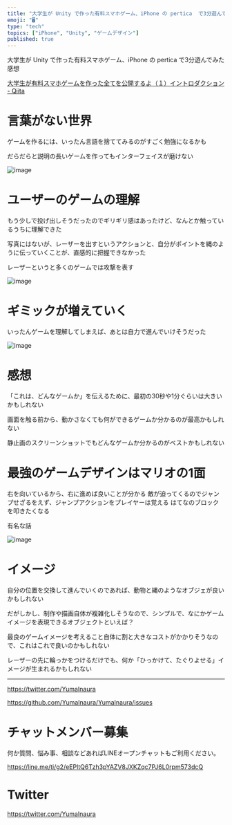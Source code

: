 ```yaml
---
title: "大学生が Unity で作った有料スマホゲーム、iPhone の pertica  で3分遊んでみた感想"
emoji: "🖥"
type: "tech"
topics: ["iPhone", "Unity", "ゲームデザイン"]
published: true
---
```


大学生が Unity で作った有料スマホゲーム、iPhone の pertica  で3分遊んでみた感想

[大学生が有料スマホゲームを作った全てを公開するよ（１）イントロダクション - Qiita](https://qiita.com/shoi_ito/items/2234414af441e448a85e)

# 言葉がない世界

ゲームを作るには、いったん言語を捨ててみるのがすごく勉強になるかも

だらだらと説明の長いゲームを作ってもインターフェイスが磨けない


![image](https://user-images.githubusercontent.com/13635059/51380374-f6016480-1b54-11e9-8acc-9dd6bcca72d1.png)

# ユーザーのゲームの理解

もう少しで投げ出しそうだったのでギリギリ感はあったけど、なんとか触っているうちに理解できた

写真にはないが、レーザーを出すというアクションと、自分がポイントを縄のように伝っていくことが、直感的に把握できなかった

レーザーというと多くのゲームでは攻撃を表す

![image](https://user-images.githubusercontent.com/13635059/51380425-17fae700-1b55-11e9-80c4-40ac5aa19bb6.png)


# ギミックが増えていく

いったんゲームを理解してしまえば、あとは自力で進んでいけそうだった

![image](https://user-images.githubusercontent.com/13635059/51380521-424ca480-1b55-11e9-9b36-8e577345ab00.png)

# 感想

「これは、どんなゲームか」を伝えるために、最初の30秒や1分ぐらいは大きいかもしれない

画面を触る前から、動かさなくても何ができるゲームか分かるのが最高かもしれない

静止画のスクリーンショットでもどんなゲームか分かるのがベストかもしれない

# 最強のゲームデザインはマリオの1面

右を向いているから、右に進めば良いことが分かる
敵が迫ってくるのでジャンプせざるをえず、ジャンプアクションをプレイヤーは覚える
はてなのブロックを叩きたくなる

有名な話

![image](https://user-images.githubusercontent.com/13635059/51380810-e898aa00-1b55-11e9-9773-d9e0c710f9c2.png)

# イメージ

自分の位置を交換して進んでいくのであれば、動物と縄のようなオブジェが良いかもしれない

だがしかし、制作や描画自体が複雑化しそうなので、シンプルで、なにかゲームイメージを表現できるオブジェクトといえば？

最良のゲームイメージを考えること自体に割と大きなコストがかかりそうなので、これはこれで良いのかもしれない

レーザーの先に輪っかをつけるだけでも、何か「ひっかけて、たぐりよせる」イメージが生まれるかもしれない


---

https://twitter.com/YumaInaura

https://github.com/YumaInaura/YumaInaura/issues











<!-- Update From Qiita API -->

# チャットメンバー募集


何か質問、悩み事、相談などあればLINEオープンチャットもご利用ください。

https://line.me/ti/g2/eEPltQ6Tzh3pYAZV8JXKZqc7PJ6L0rpm573dcQ





# Twitter


https://twitter.com/YumaInaura


<!-- Update From Qiita API -->


